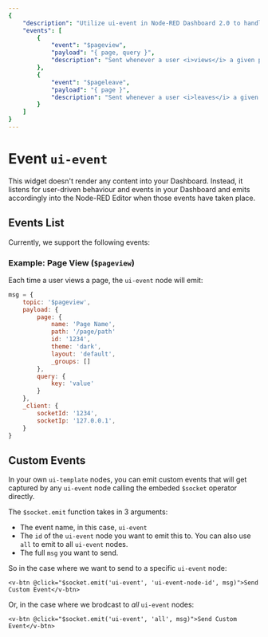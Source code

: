 ```yaml
---
{
    "description": "Utilize ui-event in Node-RED Dashboard 2.0 to handle real-time events and user interactions effectively.",
    "events": [
        {
            "event": "$pageview",
            "payload": "{ page, query }",
            "description": "Sent whenever a user <i>views</i> a given page on the Dashboard. Details the Dashboard-defined Page and any query parameters found in the URL."
        },
        {
            "event": "$pageleave",
            "payload": "{ page }",
            "description": "Sent whenever a user <i>leaves</i> a given page on the Dashboard"
        }
    ]
}
---
```


<script setup>
    import EventsList from '../../components/EventsList.vue'
    import AddedIn from '../../components/AddedIn.vue'
</script>

# Event `ui-event` <AddedIn version="0.9.0" />

This widget doesn't render any content into your Dashboard. Instead, it listens for user-driven behaviour and events in your Dashboard and emits accordingly into the Node-RED Editor when those events have taken place.

## Events List

Currently, we support the following events:

<EventsList />

### Example: Page View (`$pageview`)

Each time a user views a page, the `ui-event` node will emit:

```js
msg = {
    topic: '$pageview',
    payload: {
        page: {
            name: 'Page Name',
            path: '/page/path'
            id: '1234',
            theme: 'dark',
            layout: 'default',
            _groups: []
        },
        query: {
            key: 'value'
        }
    },
    _client: {
        socketId: '1234',
        socketIp: '127.0.0.1',
    }
}
```

## Custom Events

In your own `ui-template` nodes, you can emit custom events that will get captured by any `ui-event` node calling the embeded `$socket` operator directly. 

The `$socket.emit` function takes in 3 arguments:

- The event name, in this case, `ui-event`
- The `id` of the `ui-event` node you want to emit this to. You can also use `all` to emit to all `ui-event` nodes.
- The full `msg` you want to send.

So in the case where we want to send to a specific `ui-event` node:

```vue
<v-btn @click="$socket.emit('ui-event', 'ui-event-node-id', msg)">Send Custom Event</v-btn>
```

Or, in the case where we brodcast to _all_ `ui-event` nodes:

```vue
<v-btn @click="$socket.emit('ui-event', 'all', msg)">Send Custom Event</v-btn>
```